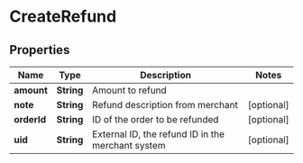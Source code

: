 

# CreateRefund


## Properties

Name | Type | Description | Notes
------------ | ------------- | ------------- | -------------
**amount** | **String** | Amount to refund | 
**note** | **String** | Refund description from merchant |  [optional]
**orderId** | **String** | ID of the order to be refunded |  [optional]
**uid** | **String** | External ID, the refund ID in the merchant system |  [optional]




